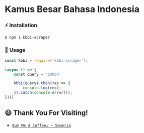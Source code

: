 # Kamus Besar Bahasa Indonesia

### ⚡ **Installation**
```
$ npm i kbbi-scraper
```
### 🔰 **Usage**
```js
const kbbi = require('kbbi-scraper');

(async () => {
    const query = 'pohon'

    kbbi(query).then(res => {
        console.log(res);
    }).catch(console.error());
})()

```
## 😃 **Thank You For Visiting!**
* [`Buy Me A Coffee☕ ~ Saweria`](https://saweria.co/Natsu062)
